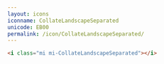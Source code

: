 ```yaml
---
layout: icons
iconname: CollateLandscapeSeparated
unicode: EB00
permalink: /icon/CollateLandscapeSeparated/
---
```


``` html
<i class="mi mi-CollateLandscapeSeparated"></i>
```
